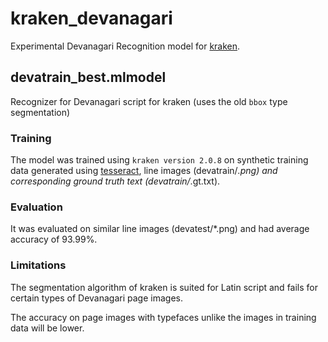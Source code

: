 # kraken_devanagari
Experimental Devanagari Recognition model for [kraken](https://github.com/mittagessen/kraken). 

## devatrain_best.mlmodel
Recognizer for Devanagari script for kraken (uses the old `bbox` type segmentation)

### Training

The model was trained using `kraken version 2.0.8` on synthetic training data generated using [tesseract](https://github.com/tesseract-ocr/tesseract), line images (devatrain/*.png) and corresponding ground truth text (devatrain/*.gt.txt).

### Evaluation 

It was evaluated on similar line images (devatest/*.png) and had average accuracy of 93.99%.

### Limitations

The segmentation algorithm of kraken is suited for Latin script and fails for certain types of Devanagari page images. 

The accuracy on page images with typefaces unlike the images in training data will be lower.


